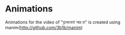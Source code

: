 # Animations
Animations for the video of "ব্ল্যাকবোর্ড আর চা" is created using manim(http://github.com/3b1b/manim)
